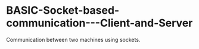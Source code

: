 # BASIC-Socket-based-communication---Client-and-Server
Communication between two machines using sockets.
